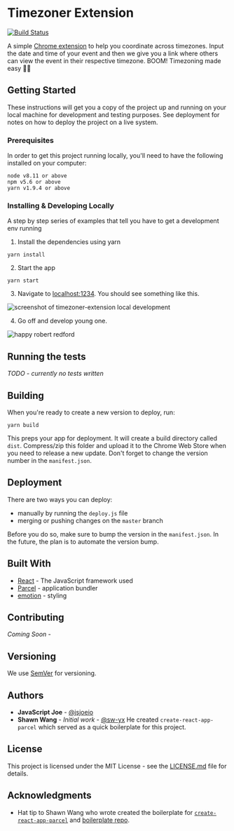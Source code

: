 # Timezoner Extension
[![Build Status](https://travis-ci.org/jsjoeio/timezoner-extension.svg?branch=master)](https://travis-ci.org/jsjoeio/timezoner-extension)

A simple [Chrome extension](https://chrome.google.com/webstore/detail/timezoner/kfnfgcafkeoflpapeniggnnkcaijgbgk) to help you coordinate across timezones. Input the date and time of your event and then we give you a link where others can view the event in their respective timezone. BOOM! Timezoning made easy 👏🏼

## Getting Started

These instructions will get you a copy of the project up and running on your local machine for development and testing purposes. See deployment for notes on how to deploy the project on a live system.

### Prerequisites

In order to get this project running locally, you'll need to have the following installed on your computer:

```Shell
node v8.11 or above
npm v5.6 or above
yarn v1.9.4 or above
```

### Installing & Developing Locally

A step by step series of examples that tell you have to get a development env running

1. Install the dependencies using yarn
```Shell
yarn install
```

2. Start the app
```Shell
yarn start
```

3. Navigate to [localhost:1234](http://localhost:1234/). You should see something like this.

![screenshot of timezoner-extension local development](http://res.cloudinary.com/dobfxs62e/image/upload/v1535315564/Timezoner-extension.png)

4. Go off and develop young one.

![happy robert redford](https://media2.giphy.com/media/xSM46ernAUN3y/giphy.gif)

## Running the tests

*TODO - currently no tests written*

## Building
When you're ready to create a new version to deploy, run:
```Shell
yarn build
```

This preps your app for deployment. It will create a build directory called `dist`. Compress/zip this folder and upload it to the Chrome Web Store when you need to release a new update. Don't forget to change the version number in the `manifest.json`.

## Deployment

There are two ways you can deploy:
- manually by running the `deploy.js` file
- merging or pushing changes on the `master` branch

Before you do so, make sure to bump the version in the `manifest.json`. In the future, the plan is to automate the version bump.

## Built With

* [React](https://reactjs.org/) - The JavaScript framework used
* [Parcel](https://parceljs.org/) - application bundler
* [emotion](https://emotion.sh/) - styling

## Contributing

*Coming Soon* -

<!--Please read [CONTRIBUTING.md](https://gist.github.com/PurpleBooth/b24679402957c63ec426) for details on our code of conduct, and the process for submitting pull requests to us.-->

## Versioning

We use [SemVer](http://semver.org/) for versioning.

## Authors

* **JavaScript Joe** - [@jsjoeio](https://github.com/jsjoeio)
* **Shawn Wang** - *Initial work* - [@sw-yx](https://github.com/sw-yx)
He created `create-react-app-parcel` which served as a quick boilerplate for this project.

## License

This project is licensed under the MIT License - see the [LICENSE.md](https://github.com/jsjoeio/timezoner-extension/blob/master/LICENSE.md) file for details.

## Acknowledgments

* Hat tip to Shawn Wang who wrote created the boilerplate for  [`create-react-app-parcel`](https://medium.freecodecamp.org/building-chrome-extensions-in-react-parcel-79d0240dd58f) and [boilerplate repo](https://github.com/sw-yx/create-react-app-parcel).

